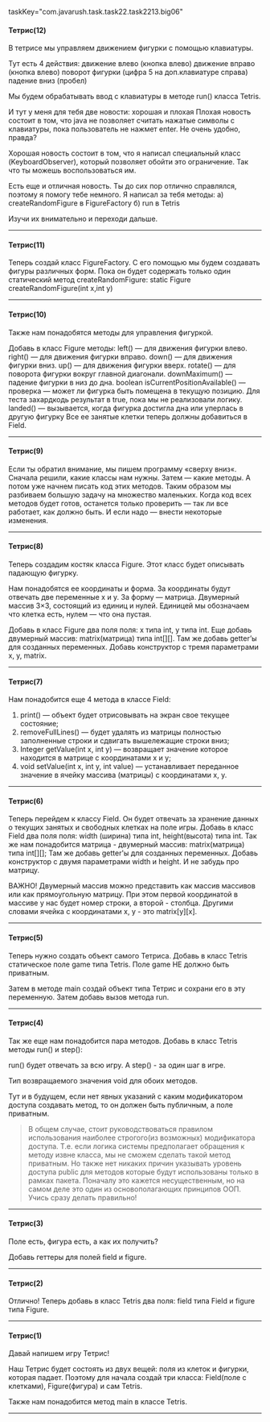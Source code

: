 taskKey="com.javarush.task.task22.task2213.big06"

#### Тетрис(12)

В тетрисе мы управляем движением фигурки с помощью клавиатуры.

Тут есть 4 действия:
движение влево (кнопка влево)
движение вправо (кнопка влево)
поворот фигурки (цифра 5 на доп.клавиатуре справа)
падение вниз (пробел)

Мы будем обрабатывать ввод с клавиатуры в методе run() класса Tetris.

И тут у меня для тебя две новости: хорошая и плохая
Плохая новость состоит в том, что java не позволяет считать нажатые символы с клавиатуры,
пока пользователь не нажмет enter.
Не очень удобно, правда?

Хорошая новость состоит в том, что я написал специальный класс (KeyboardObserver), который позволяет обойти это ограничение.
Так что ты можешь воспользоваться им.

Есть еще и отличная новость.
Ты до сих пор отлично справлялся, поэтому я помогу тебе немного.
Я написал за тебя методы:
а) createRandomFigure в FigureFactory
б) run в Tetris

Изучи их внимательно и переходи дальше.
***


#### Тетрис(11)

Теперь создай класс FigureFactory.
С его помощью мы будем создавать фигуры различных форм.
Пока он будет содержать только один статический метод createRandomFigure:
static Figure createRandomFigure(int x,int y)
***


#### Тетрис(10)

Также нам понадобятся методы для управления фигуркой.

Добавь в класс Figure методы:
left() — для движения фигурки влево.
right() — для движения фигурки вправо.
down() — для движения фигурки вниз.
up() — для движения фигурки вверх.
rotate() — для поворота фигурки вокруг главной диагонали.
downMaximum() — падение фигурки в низ до дна.
boolean isCurrentPositionAvailable() — проверка — может ли фигурка быть помещена в текущую позицию. Для теста захардкодь результат в true, пока мы не реализовали логику.
landed() — вызывается, когда фигурка достигла дна или уперлась в другую фигурку
Все ее занятые клетки теперь должны добавиться в Field.
***


#### Тетрис(9)

Если ты обратил внимание, мы пишем программу «сверху вниз«.
Сначала решили, какие классы нам нужны. Затем — какие методы.
А потом уже начнем писать код этих методов.
Таким образом мы разбиваем большую задачу на множество маленьких.
Когда код всех методов будет готов, останется только проверить — так ли все работает, как должно быть.
И если надо — внести некоторые изменения.
***


#### Тетрис(8)

Теперь создадим костяк класса Figure.
Этот класс будет описывать падающую фигурку.

Нам понадобятся ее координаты и форма.
За координаты будут отвечать две переменные x и y.
За форму — матрица. Двумерный массив 3×3, состоящий из единиц и нулей.
Единицей мы обозначаем что клетка есть, нулем — что она пустая.

Добавь в класс Figure два поля поля: x типа int, y типа int.
Еще добавь двумерный массив: matrix(матрица) типа int[][].
Там же добавь getter’ы для созданных переменных.
Добавь конструктор с тремя параметрами x, y, matrix.
***


#### Тетрис(7)

Нам понадобится еще 4 метода в классе Field:
1. print() — объект будет отрисовывать на экран свое текущее состояние;
2. removeFullLines() — будет удалять из матрицы полностью заполненные строки и сдвигать вышележащие строки вниз;
3. Integer getValue(int x, int y) — возвращает значение которое находится в матрице с координатами x и y;
4. void setValue(int x, int y, int value) — устанавливает переданное значение в ячейку массива (матрицы) с координатами x, y.
***


#### Тетрис(6)

Теперь перейдем к классу Field.
Он будет отвечать за хранение данных о текущих занятых и свободных клетках на поле игры.
Добавь в класс Field два поля поля: width (ширина) типа int, height(высота) типа int.
Так же нам понадобится матрица - двумерный массив: matrix(матрица) типа int[][];
Там же добавь getter'ы для созданных переменных.
Добавь конструктор с двумя параметрами width и height. И не забудь про матрицу.

ВАЖНО!
Двумерный массив можно представить как массив массивов или как прямоугольную матрицу.
При этом первой координатой в массиве у нас будет номер строки, а второй - столбца.
Другими словами ячейка с координатами x, y - это matrix[y][x].
***


#### Тетрис(5)

Теперь нужно создать объект самого Тетриса.
Добавь в класс Tetris статическое поле game типа Tetris.
Поле game НЕ должно быть приватным.

Затем в методе main создай объект типа Тетрис и сохрани его в эту переменную.
Затем добавь вызов метода run.
***


#### Тетрис(4)

Так же еще нам понадобится пара методов.
Добавь в класс Tetris методы run() и step():

run() будет отвечать за всю игру.
А step() - за один шаг в игре.

Тип возвращаемого значения void для обоих методов.

Тут и в будущем, если нет явных указаний с каким модификатором доступа создавать метод, то он должен быть публичным, а поле приватным.

>В общем случае, стоит руководствоваться правилом использования наиболее строгого(из возможных) модификатора доступа.
>Т.е. если логика системы предполагает обращения к методу извне класса, мы не сможем сделать такой метод приватным.
>Но также нет никаких причин указывать уровень доступа public для методов которые будут использованы только в рамках пакета.
>Поначалу это кажется несущественным, но на самом деле это один из основополагающих принципов ООП.
>Учись сразу делать правильно!
***


#### Тетрис(3)

Поле есть, фигура есть, а как их получить?

Добавь геттеры для полей field и figure.
***


#### Тетрис(2)

Отлично!
Теперь добавь в класс Tetris два поля: field типа Field и figure типа Figure.
***


#### Тетрис(1)

Давай напишем игру Тетрис!

Наш Тетрис будет состоять из двух вещей: поля из клеток и фигурки, которая падает.
Поэтому для начала создай три класса: Field(поле с клетками), Figure(фигура) и сам Tetris.

Также нам понадобится метод main в классе Tetris.
***